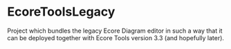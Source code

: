 # EcoreToolsLegacy
Project which bundles the legacy Ecore Diagram editor in such a way that it can be deployed together with Ecore Tools version 3.3 (and hopefully later).
